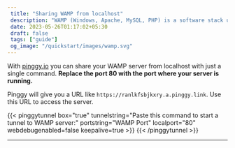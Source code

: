```yaml
---
 title: "Sharing WAMP from localhost" 
 description: "WAMP (Windows, Apache, MySQL, PHP) is a software stack used for web development on Windows operating systems."
 date: 2023-05-26T01:17:02+05:30 
 draft: false 
 tags: ["guide"]
 og_image: "/quickstart/images/wamp.svg"
---
```


With [pinggy.io](https://pinggy.io) you can share your WAMP server from localhost with just a single command. **Replace the port 80 with the port where your server is running.**

Pinggy will give you a URL like `https://ranlkfsbjkxry.a.pinggy.link`. Use this URL to access the server.

{{< pinggytunnel box="true" tunnelstring="Paste this command to start a tunnel to WAMP server:" portstring="WAMP Port" localport="80" webdebugenabled=false keepalive=true >}}
{{< /pinggytunnel >}}

<hr>
